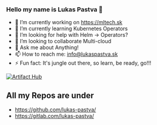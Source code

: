 ### Hello my name is Lukas Pastva 👋

- 🔭 I’m currently working on https://mltech.sk
- 🌱 I’m currently learning Kubernetes Operators
- 🤔 I’m looking for help with Helm -> Operators?
- 👯 I’m looking to collaborate Multi-cloud
- 💬 Ask me about Anything!
- 📫 How to reach me: info@lukaspastva.sk
- ⚡ Fun fact: It's jungle out there, so learn, be ready, go!!!
 
 [![Artifact Hub](https://img.shields.io/endpoint?url=https://artifacthub.io/badge/repository/helm-chartie)](https://artifacthub.io/packages/search?repo=helm-chartie)

## All my Repos are under 
 - https://github.com/lukas-pastva/
 - https://gitlab.com/lukas-pastva/
 
